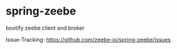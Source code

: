 # spring-zeebe

bootify zeebe client and broker

Issue-Tracking: https://github.com/zeebe-io/spring-zeebe/issues